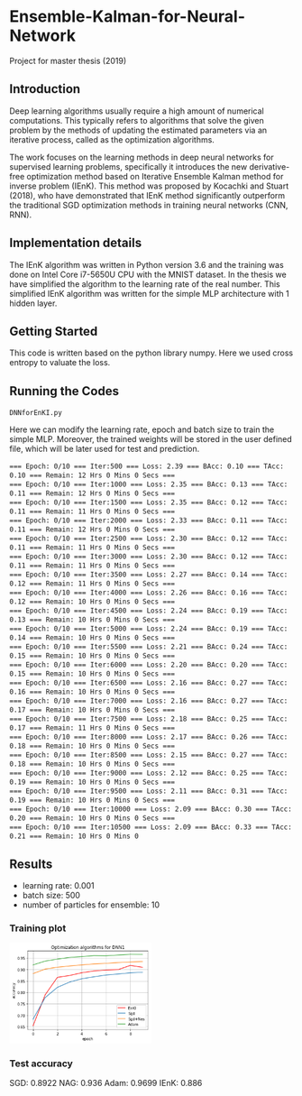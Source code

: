 # Ensemble-Kalman-for-Neural-Network
Project for master thesis (2019)

## Introduction
Deep learning algorithms usually require a high amount of numerical computations. This typically refers to algorithms that solve the given problem by the methods of updating the estimated parameters via an iterative process, called as the optimization algorithms.

The work focuses on the learning methods in deep neural networks for supervised learning problems, specifically it introduces the new derivative-free optimization method based on Iterative Ensemble Kalman method for inverse problem (IEnK). This method was proposed by Kocachki and Stuart (2018), who have demonstrated that IEnK method significantly outperform the traditional SGD optimization methods in training neural networks (CNN, RNN).

## Implementation details
The IEnK algorithm was written in Python version 3.6 and the training was done on Intel Core i7-5650U CPU with the MNIST dataset. In the thesis we have simplified the algorithm to the learning rate of the real number. This simplified IEnK algorithm was written for the simple MLP architecture with 1 hidden layer.

## Getting Started
This code is written based on the python library numpy. Here we used cross entropy to valuate the loss.

## Running the Codes
```
DNNforEnKI.py
```
Here we can modify the learning rate, epoch and batch size to train the simple MLP. Moreover, the trained weights will be stored in the user defined file, which will be later used for test and prediction.

```
=== Epoch: 0/10 === Iter:500 === Loss: 2.39 === BAcc: 0.10 === TAcc: 0.10 === Remain: 12 Hrs 0 Mins 0 Secs ===
=== Epoch: 0/10 === Iter:1000 === Loss: 2.35 === BAcc: 0.13 === TAcc: 0.11 === Remain: 12 Hrs 0 Mins 0 Secs ===
=== Epoch: 0/10 === Iter:1500 === Loss: 2.35 === BAcc: 0.12 === TAcc: 0.11 === Remain: 11 Hrs 0 Mins 0 Secs ===
=== Epoch: 0/10 === Iter:2000 === Loss: 2.33 === BAcc: 0.11 === TAcc: 0.11 === Remain: 12 Hrs 0 Mins 0 Secs ===
=== Epoch: 0/10 === Iter:2500 === Loss: 2.30 === BAcc: 0.12 === TAcc: 0.11 === Remain: 11 Hrs 0 Mins 0 Secs ===
=== Epoch: 0/10 === Iter:3000 === Loss: 2.30 === BAcc: 0.12 === TAcc: 0.11 === Remain: 11 Hrs 0 Mins 0 Secs ===
=== Epoch: 0/10 === Iter:3500 === Loss: 2.27 === BAcc: 0.14 === TAcc: 0.12 === Remain: 11 Hrs 0 Mins 0 Secs ===
=== Epoch: 0/10 === Iter:4000 === Loss: 2.26 === BAcc: 0.16 === TAcc: 0.12 === Remain: 10 Hrs 0 Mins 0 Secs ===
=== Epoch: 0/10 === Iter:4500 === Loss: 2.24 === BAcc: 0.19 === TAcc: 0.13 === Remain: 10 Hrs 0 Mins 0 Secs ===
=== Epoch: 0/10 === Iter:5000 === Loss: 2.24 === BAcc: 0.19 === TAcc: 0.14 === Remain: 10 Hrs 0 Mins 0 Secs ===
=== Epoch: 0/10 === Iter:5500 === Loss: 2.21 === BAcc: 0.24 === TAcc: 0.15 === Remain: 10 Hrs 0 Mins 0 Secs ===
=== Epoch: 0/10 === Iter:6000 === Loss: 2.20 === BAcc: 0.20 === TAcc: 0.15 === Remain: 10 Hrs 0 Mins 0 Secs ===
=== Epoch: 0/10 === Iter:6500 === Loss: 2.16 === BAcc: 0.27 === TAcc: 0.16 === Remain: 10 Hrs 0 Mins 0 Secs ===
=== Epoch: 0/10 === Iter:7000 === Loss: 2.16 === BAcc: 0.27 === TAcc: 0.17 === Remain: 10 Hrs 0 Mins 0 Secs ===
=== Epoch: 0/10 === Iter:7500 === Loss: 2.18 === BAcc: 0.25 === TAcc: 0.17 === Remain: 11 Hrs 0 Mins 0 Secs ===
=== Epoch: 0/10 === Iter:8000 === Loss: 2.17 === BAcc: 0.26 === TAcc: 0.18 === Remain: 10 Hrs 0 Mins 0 Secs ===
=== Epoch: 0/10 === Iter:8500 === Loss: 2.15 === BAcc: 0.27 === TAcc: 0.18 === Remain: 10 Hrs 0 Mins 0 Secs ===
=== Epoch: 0/10 === Iter:9000 === Loss: 2.12 === BAcc: 0.25 === TAcc: 0.19 === Remain: 10 Hrs 0 Mins 0 Secs ===
=== Epoch: 0/10 === Iter:9500 === Loss: 2.11 === BAcc: 0.31 === TAcc: 0.19 === Remain: 10 Hrs 0 Mins 0 Secs ===
=== Epoch: 0/10 === Iter:10000 === Loss: 2.09 === BAcc: 0.30 === TAcc: 0.20 === Remain: 10 Hrs 0 Mins 0 Secs ===
=== Epoch: 0/10 === Iter:10500 === Loss: 2.09 === BAcc: 0.33 === TAcc: 0.21 === Remain: 10 Hrs 0 Mins 0
```

## Results
* learning rate: 0.001
* batch size: 500
* number of particles for ensemble: 10

### Training plot
<img src="alldnn1.png" width="50%"/>

### Test accuracy
SGD: 0.8922
NAG: 0.936
Adam: 0.9699
IEnK: 0.886

